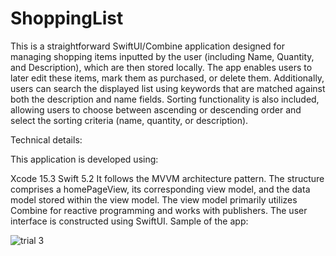 # ShoppingList

This is a straightforward SwiftUI/Combine application designed for managing shopping items inputted by the user (including Name, Quantity, and Description), which are then stored locally. The app enables users to later edit these items, mark them as purchased, or delete them. Additionally, users can search the displayed list using keywords that are matched against both the description and name fields. Sorting functionality is also included, allowing users to choose between ascending or descending order and select the sorting criteria (name, quantity, or description).

Technical details:

This application is developed using:

Xcode 15.3
Swift 5.2
It follows the MVVM architecture pattern. The structure comprises a homePageView, its corresponding view model, and the data model stored within the view model.
The view model primarily utilizes Combine for reactive programming and works with publishers.
The user interface is constructed using SwiftUI.
Sample of the app:

![trial 3](https://github.com/Samira273/ShoppingList/assets/46921426/39d90508-8773-4e07-bfba-3548db1b8176)
